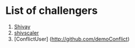# List of challengers
1. [Shivay](https://github.com/shivaylamba)
2. [shivscaler](http://github.com/shivscaler)
3. [ConflictUser] (http://github.com/demoConflict)